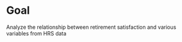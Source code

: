 # Goal

Analyze the relationship between retirement satisfaction and various variables from HRS data